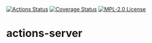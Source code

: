 [![Actions Status](https://github.com/gridsuite/actions-server/workflows/CI/badge.svg)](https://github.com/gridsuite/actions-server/actions)
[![Coverage Status](https://sonarcloud.io/api/project_badges/measure?project=org.gridsuite%3Aactions-server&metric=coverage)](https://sonarcloud.io/component_measures?id=org.gridsuite%3Aactions-server&metric=coverage)
[![MPL-2.0 License](https://img.shields.io/badge/license-MPL_2.0-blue.svg)](https://www.mozilla.org/en-US/MPL/2.0/)
# actions-server
